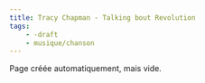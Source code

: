 ```yaml
---
title: Tracy Chapman - Talking bout Revolution
tags:
    - -draft
    - musique/chanson
---
```


Page créée automatiquement, mais vide.
